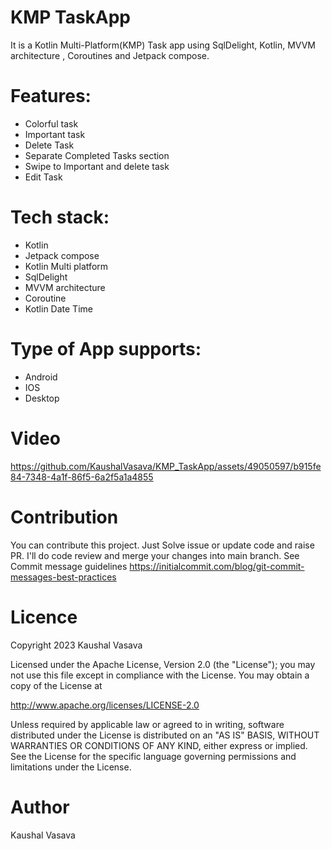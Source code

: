 # KMP TaskApp
It is a Kotlin Multi-Platform(KMP) Task app using SqlDelight, Kotlin, MVVM architecture , Coroutines and Jetpack compose.

# Features: 
- Colorful task
- Important task
- Delete Task
- Separate Completed Tasks section
- Swipe to Important and delete task
- Edit Task

# Tech stack:
- Kotlin
- Jetpack compose
- Kotlin Multi platform
- SqlDelight
- MVVM architecture
- Coroutine
- Kotlin Date Time  

# Type of App supports:
- Android
- IOS
- Desktop

# Video

https://github.com/KaushalVasava/KMP_TaskApp/assets/49050597/b915fe84-7348-4a1f-86f5-6a2f5a1a4855


# Contribution
You can contribute this project. Just Solve issue or update code and raise PR. I'll do code review and merge your changes into main branch. See Commit message guidelines https://initialcommit.com/blog/git-commit-messages-best-practices

# Licence
Copyright 2023 Kaushal Vasava

Licensed under the Apache License, Version 2.0 (the "License"); you may not use this file except in compliance with the License. You may obtain a copy of the License at

http://www.apache.org/licenses/LICENSE-2.0

Unless required by applicable law or agreed to in writing, software distributed under the License is distributed on an "AS IS" BASIS, WITHOUT WARRANTIES OR CONDITIONS OF ANY KIND, either express or implied. See the License for the specific language governing permissions and limitations under the License.

# Author
 Kaushal Vasava

